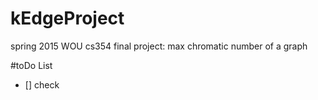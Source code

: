 # kEdgeProject
spring 2015 WOU cs354 final project: max chromatic number of a graph


#toDo List

- [] check
